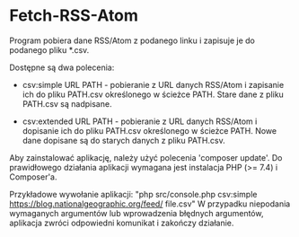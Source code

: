 # Fetch-RSS-Atom

Program pobiera dane RSS/Atom z podanego linku i zapisuje je do podanego pliku *.csv.

Dostępne są dwa polecenia:

* csv:simple URL PATH - pobieranie z URL danych RSS/Atom i zapisanie ich do pliku PATH.csv określonego w ścieżce PATH. Stare dane z pliku PATH.csv są nadpisane.

* csv:extended URL PATH - pobieranie z URL danych RSS/Atom i dopisanie ich do pliku PATH.csv określonego w ścieżce PATH. Nowe dane dopisane są do starych danych z pliku PATH.csv.

Aby zainstalować aplikację, należy użyć polecenia 'composer update'. Do prawidłowego działania aplikacji wymagana jest instalacja PHP (>= 7.4) i Composer'a.

Przykładowe wywołanie aplikacji: "php src/console.php csv:simple https://blog.nationalgeographic.org/feed/ file.csv"
W przypadku niepodania wymaganych argumentów lub wprowadzenia błędnych argumentów, aplikacja zwróci odpowiedni komunikat i zakończy działanie.
